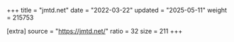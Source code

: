 +++
title = "jmtd.net"
date = "2022-03-22"
updated = "2025-05-11"
weight = 215753

[extra]
source = "https://jmtd.net/"
ratio = 32
size = 211
+++
